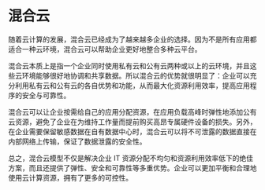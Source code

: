 # 混合云

随着云计算的发展，混合云已经成为了越来越多企业的选择。因为不是所有应用都适合一种云环境，混合云可以帮助企业更好地整合多种云平台。

混合云本质上是指一个企业同时使用私有云和公有云两种或以上的云环境，并且这些云环境能够很好地协调和共享数据。所以混合云的优势就很明显了：企业可以充分利用私有云和公有云的各自优势和功能，从而最大化资源利用效率，提高应用程序的安全与可靠性。

混合云可以让企业按需给自己的应用分配资源，在应用负载高峰时弹性地添加公有云资源，避免了企业在为维持工作量而提前购买高昂专属硬件设备的损失。另外，在企业需要保留敏感数据在自有数据中心时，混合云可以将不可泄露的数据直接在内部网络上传输，保证了数据泄露的安全性。

总之，混合云模型不仅是解决企业 IT 资源分配不均匀和资源利用效率低下的绝佳方案，而且还提供了弹性、安全和可靠性等多重优势。企业可以更加平衡和合理地使用云计算资源，拥有了更多的可控性。